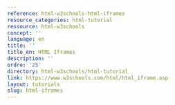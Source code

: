 ```yaml
---
reference: html-w3schools-html-iframes
resource_categories: html-tutorial
ressource: html-w3schools
concept: ''
language: en
title: ''
title_en: HTML Iframes
description: ''
ordre: '25'
directory: html-w3schools/html-tutorial
link: https://www.w3schools.com/html/html_iframe.asp
layout: tutorials
slug: html-iframes
---
```

